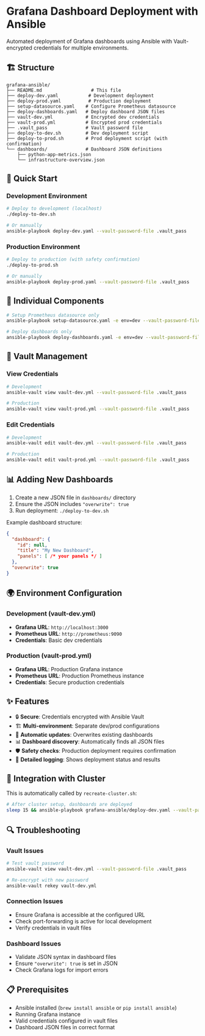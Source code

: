 # Grafana Dashboard Deployment with Ansible

Automated deployment of Grafana dashboards using Ansible with Vault-encrypted credentials for multiple environments.

## 🏗️ Structure

```
grafana-ansible/
├── README.md                  # This file
├── deploy-dev.yaml           # Development deployment
├── deploy-prod.yaml          # Production deployment  
├── setup-datasource.yaml    # Configure Prometheus datasource
├── deploy-dashboards.yaml   # Deploy dashboard JSON files
├── vault-dev.yml            # Encrypted dev credentials
├── vault-prod.yml           # Encrypted prod credentials
├── .vault_pass              # Vault password file
├── deploy-to-dev.sh         # Dev deployment script
├── deploy-to-prod.sh        # Prod deployment script (with confirmation)
└── dashboards/              # Dashboard JSON definitions
    ├── python-app-metrics.json
    └── infrastructure-overview.json
```

## 🚀 Quick Start

### Development Environment
```bash
# Deploy to development (localhost)
./deploy-to-dev.sh

# Or manually
ansible-playbook deploy-dev.yaml --vault-password-file .vault_pass
```

### Production Environment
```bash
# Deploy to production (with safety confirmation)
./deploy-to-prod.sh

# Or manually
ansible-playbook deploy-prod.yaml --vault-password-file .vault_pass
```

## 🔧 Individual Components

```bash
# Setup Prometheus datasource only
ansible-playbook setup-datasource.yaml -e env=dev --vault-password-file .vault_pass

# Deploy dashboards only
ansible-playbook deploy-dashboards.yaml -e env=dev --vault-password-file .vault_pass
```

## 🔐 Vault Management

### View Credentials
```bash
# Development
ansible-vault view vault-dev.yml --vault-password-file .vault_pass

# Production
ansible-vault view vault-prod.yml --vault-password-file .vault_pass
```

### Edit Credentials
```bash
# Development
ansible-vault edit vault-dev.yml --vault-password-file .vault_pass

# Production
ansible-vault edit vault-prod.yml --vault-password-file .vault_pass
```

## 📊 Adding New Dashboards

1. Create a new JSON file in `dashboards/` directory
2. Ensure the JSON includes `"overwrite": true`
3. Run deployment: `./deploy-to-dev.sh`

Example dashboard structure:
```json
{
  "dashboard": {
    "id": null,
    "title": "My New Dashboard",
    "panels": [ /* your panels */ ]
  },
  "overwrite": true
}
```

## 🌍 Environment Configuration

### Development (vault-dev.yml)
- **Grafana URL**: `http://localhost:3000`
- **Prometheus URL**: `http://prometheus:9090`
- **Credentials**: Basic dev credentials

### Production (vault-prod.yml)
- **Grafana URL**: Production Grafana instance
- **Prometheus URL**: Production Prometheus instance
- **Credentials**: Secure production credentials

## ✨ Features

- 🔒 **Secure**: Credentials encrypted with Ansible Vault
- 🏗️ **Multi-environment**: Separate dev/prod configurations
- 🔄 **Automatic updates**: Overwrites existing dashboards
- 📊 **Dashboard discovery**: Automatically finds all JSON files
- 🛡️ **Safety checks**: Production deployment requires confirmation
- 📝 **Detailed logging**: Shows deployment status and results

## 🧪 Integration with Cluster

This is automatically called by `recreate-cluster.sh`:
```bash
# After cluster setup, dashboards are deployed
sleep 15 && ansible-playbook grafana-ansible/deploy-dev.yaml --vault-password-file grafana-ansible/.vault_pass
```

## 🔍 Troubleshooting

### Vault Issues
```bash
# Test vault password
ansible-vault view vault-dev.yml --vault-password-file .vault_pass

# Re-encrypt with new password
ansible-vault rekey vault-dev.yml
```

### Connection Issues
- Ensure Grafana is accessible at the configured URL
- Check port-forwarding is active for local development
- Verify credentials in vault files

### Dashboard Issues
- Validate JSON syntax in dashboard files
- Ensure `"overwrite": true` is set in JSON
- Check Grafana logs for import errors

## 📋 Prerequisites

- Ansible installed (`brew install ansible` or `pip install ansible`)
- Running Grafana instance
- Valid credentials configured in vault files
- Dashboard JSON files in correct format
